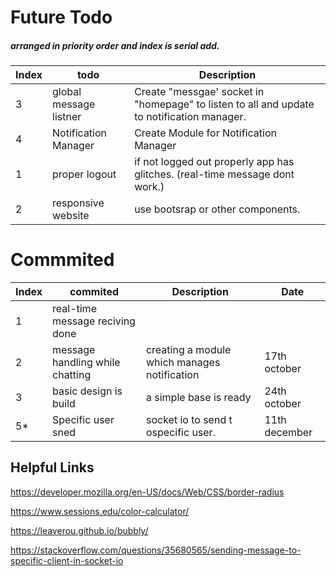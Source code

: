 # Future Todo
##### arranged in priority order and index is serial add.

|Index |todo     |  Description   |
|------|---------|----------------|
| 3 | global message listner  |  Create "messgae' socket in "homepage" to listen to all and update to notification manager. |
| 4 | Notification Manager  |  Create Module for Notification Manager   |
| 1 | proper logout | if not logged out properly app has glitches. (real-time message dont work.) |
| 2 | responsive website |  use bootsrap or other components. |




# Commmited
|Index |commited     |  Description   | Date |
|------|---------|----------------|----------|
| 1 | real-time message reciving done | | |
| 2 | message handling while chatting | creating a module which manages notification |17th october |
| 3 | basic design is build | a simple base is ready |24th october |
| 5* | Specific user sned |  socket io  to send t ospecific user. | 11th december |



## Helpful Links
https://developer.mozilla.org/en-US/docs/Web/CSS/border-radius

https://www.sessions.edu/color-calculator/

https://leaverou.github.io/bubbly/

https://stackoverflow.com/questions/35680565/sending-message-to-specific-client-in-socket-io
